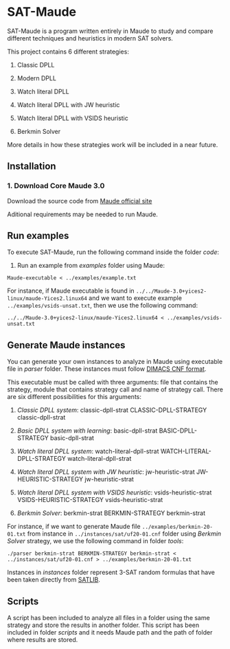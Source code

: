 # SAT-Maude

SAT-Maude is a program written entirely in Maude to study and compare 
different techniques and heuristics in modern SAT solvers.

This project contains 6 different strategies:

1. Classic DPLL 

2. Modern DPLL

3. Watch literal DPLL

4. Watch literal DPLL with JW heuristic

5. Watch literal DPLL with VSIDS heuristic

6. Berkmin Solver

More details in how these strategies work will be included in a near future.

## Installation

### 1. Download Core Maude 3.0

Download the source code from [Maude official site](http://maude.cs.illinois.edu/w/index.php/Maude_download_and_installation)

Aditional requirements may be needed to run Maude.

## Run examples

To execute SAT-Maude, run the following command inside the folder *code*:

1. Run an example from *examples* folder using Maude:
```
Maude-executable < ../examples/example.txt
```

For instance, if Maude executable is found in `../../Maude-3.0+yices2-linux/maude-Yices2.linux64` and
we want to execute example `../examples/vsids-unsat.txt`, then we use the following command:

```
../../Maude-3.0+yices2-linux/maude-Yices2.linux64 < ../examples/vsids-unsat.txt 
```

## Generate Maude instances

You can generate your own instances to analyze in Maude using executable file in
*parser* folder. These instances must follow [DIMACS CNF format](https://www.domagoj-babic.com/uploads/ResearchProjects/Spear/dimacs-cnf.pdf).

This executable must be called with three arguments: file that contains
the strategy, module that contains strategy call and name of strategy call. There are
six different possibilities for this arguments:

1. *Classic DPLL system*: classic-dpll-strat CLASSIC-DPLL-STRATEGY classic-dpll-strat

2. *Basic DPLL system with learning*: basic-dpll-strat BASIC-DPLL-STRATEGY basic-dpll-strat

3. *Watch literal DPLL system*: watch-literal-dpll-strat WATCH-LITERAL-DPLL-STRATEGY watch-literal-dpll-strat

4. *Watch literal DPLL system with JW heuristic*: jw-heuristic-strat JW-HEURISTIC-STRATEGY jw-heuristic-strat

5. *Watch literal DPLL system with VSIDS heuristic*: vsids-heuristic-strat VSIDS-HEURISTIC-STRATEGY vsids-heuristic-strat

6. *Berkmin Solver*: berkmin-strat BERKMIN-STRATEGY berkmin-strat

For instance, if we want to generate Maude file `../examples/berkmin-20-01.txt` from instance 
in `../instances/sat/uf20-01.cnf` folder
using *Berkmin Solver* strategy, we use the following command in folder *tools*:

``` 
./parser berkmin-strat BERKMIN-STRATEGY berkmin-strat < ../instances/sat/uf20-01.cnf > ../examples/berkmin-20-01.txt
```

Instances in *instances* folder represent 3-SAT random formulas that have been taken directly from [SATLIB](https://www.cs.ubc.ca/~hoos/SATLIB/benchm.html).

## Scripts

A script has been included to analyze all files in a folder using the same strategy and store the
results in another folder. This script has been included in folder *scripts* and it needs Maude path and the
path of folder where results are stored.
